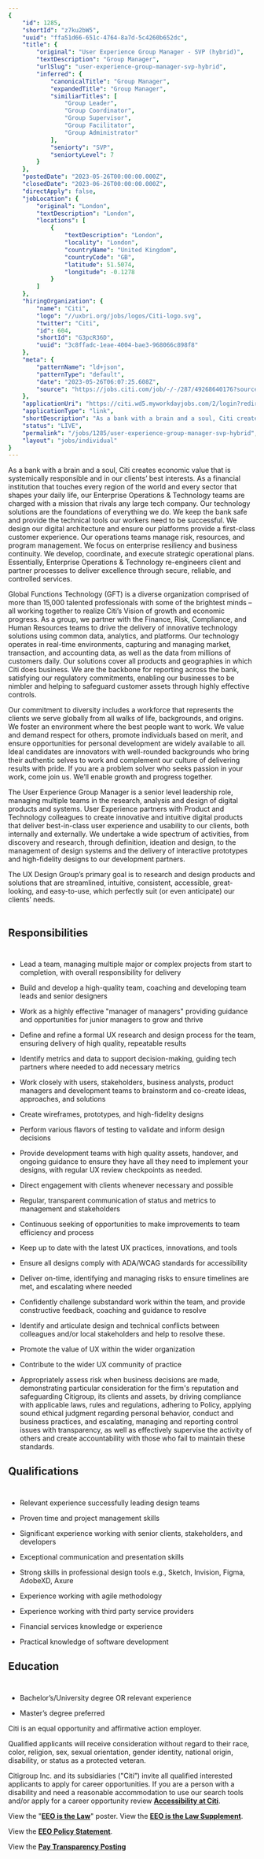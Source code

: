 ```yaml
---
{
	"id": 1285,
	"shortId": "z7ku2bW5",
	"uuid": "ffa51d66-651c-4764-8a7d-5c4260b652dc",
	"title": {
		"original": "User Experience Group Manager - SVP (hybrid)",
		"textDescription": "Group Manager",
		"urlSlug": "user-experience-group-manager-svp-hybrid",
		"inferred": {
			"canonicalTitle": "Group Manager",
			"expandedTitle": "Group Manager",
			"similiarTitles": [
				"Group Leader",
				"Group Coordinator",
				"Group Supervisor",
				"Group Facilitator",
				"Group Administrator"
			],
			"seniorty": "SVP",
			"seniortyLevel": 7
		}
	},
	"postedDate": "2023-05-26T00:00:00.000Z",
	"closedDate": "2023-06-26T00:00:00.000Z",
	"directApply": false,
	"jobLocation": {
		"original": "London",
		"textDescription": "London",
		"locations": [
			{
				"textDescription": "London",
				"locality": "London",
				"countryName": "United Kingdom",
				"countryCode": "GB",
				"latitude": 51.5074,
				"longitude": -0.1278
			}
		]
	},
	"hiringOrganization": {
		"name": "Citi",
		"logo": "//uxbri.org/jobs/logos/Citi-logo.svg",
		"twitter": "Citi",
		"id": 604,
		"shortId": "G3pcR36D",
		"uuid": "3c8ffadc-1eae-4004-bae3-968066c898f8"
	},
	"meta": {
		"patternName": "ld+json",
		"patternType": "default",
		"date": "2023-05-26T06:07:25.608Z",
		"source": "https://jobs.citi.com/job/-/-/287/49268640176?source=jb_indeedorganic"
	},
	"applicationUri": "https://citi.wd5.myworkdayjobs.com/2/login?redirect=%2F2%2Fjob%2FLondon--United-Kingdom%2FUser-Experience-Group-Manager---SVP--hybrid-_23644017%2Fapply",
	"applicationType": "link",
	"shortDescription": "As a bank with a brain and a soul, Citi creates economic value that is systemically responsible and in our clients’ best interests. As a financial institution that touches every region of the world",
	"status": "LIVE",
	"permalink": "/jobs/1285/user-experience-group-manager-svp-hybrid",
	"layout": "jobs/individual"
}
---
```

<p>As a bank with a brain and a soul, Citi creates economic value that is systemically responsible and in our clients’ best interests. As a financial institution that touches every region of the world and every sector that shapes your daily life, our Enterprise Operations &amp; Technology teams are charged with a mission that rivals any large tech company. Our technology solutions are the foundations of everything we do. We keep the bank safe and provide the technical tools our workers need to be successful. We design our digital architecture and ensure our platforms provide a first-class customer experience. Our operations teams manage risk, resources, and program management. We focus on enterprise resiliency and business continuity. We develop, coordinate, and execute strategic operational plans. Essentially, Enterprise Operations &amp; Technology re-engineers client and partner processes to deliver excellence through secure, reliable, and controlled services.</p><p>Global Functions Technology (GFT) is a diverse organization comprised of more than 15,000 talented professionals with some of the brightest minds – all working together to realize Citi’s Vision of growth and economic progress. As a group, we partner with the Finance, Risk, Compliance, and Human Resources teams to drive the delivery of innovative technology solutions using common data, analytics, and platforms. Our technology operates in real-time environments, capturing and managing market, transaction, and accounting data, as well as the data from millions of customers daily. Our solutions cover all products and geographies in which Citi does business. We are the backbone for reporting across the bank, satisfying our regulatory commitments, enabling our businesses to be nimbler and helping to safeguard customer assets through highly effective controls.</p><p>Our commitment to diversity includes a workforce that represents the clients we serve globally from all walks of life, backgrounds, and origins. We foster an environment where the best people want to work. We value and demand respect for others, promote individuals based on merit, and ensure opportunities for personal development are widely available to all. Ideal candidates are innovators with well-rounded backgrounds who bring their authentic selves to work and complement our culture of delivering results with pride. If you are a problem solver who seeks passion in your work, come join us. We’ll enable growth and progress together.</p><p>The User Experience Group Manager is a senior level leadership role, managing multiple teams in the research, analysis and design of digital products and systems. User Experience partners with Product and Technology colleagues to create innovative and intuitive digital products that deliver best-in-class user experience and usability to our clients, both internally and externally. We undertake a wide spectrum of activities, from discovery and research, through definition, ideation and design, to the management of design systems and the delivery of interactive prototypes and high-fidelity designs to our development partners.</p><p>The UX Design Group’s primary goal is to research and design products and solutions that are streamlined, intuitive, consistent, accessible, great-looking, and easy-to-use, which perfectly suit (or even anticipate) our clients’ needs.<br><br></p><h2>Responsibilities<br>&nbsp;</h2><ul><li><p>Lead a team, managing multiple major or complex projects from start to completion, with overall responsibility for delivery</p></li><li><p>Build and develop a high-quality team, coaching and developing team leads and senior designers</p></li><li><p>Work as a highly effective "manager of managers" providing guidance and opportunities for junior managers to grow and thrive</p></li><li><p>Define and refine a formal UX research and design process for the team, ensuring delivery of high quality, repeatable results</p></li><li><p>Identify metrics and data to support decision-making, guiding tech partners where needed to add necessary metrics</p></li><li><p>Work closely with users, stakeholders, business analysts, product managers and development teams to brainstorm and co-create ideas, approaches, and solutions</p></li><li><p>Create wireframes, prototypes, and high-fidelity designs</p></li><li><p>Perform various flavors of testing to validate and inform design decisions</p></li><li><p>Provide development teams with high quality assets, handover, and ongoing guidance to ensure they have all they need to implement your designs, with regular UX review checkpoints as needed.</p></li><li><p>Direct engagement with clients whenever necessary and possible</p></li><li><p>Regular, transparent communication of status and metrics to management and stakeholders</p></li><li><p>Continuous seeking of opportunities to make improvements to team efficiency and process</p></li><li><p>Keep up to date with the latest UX practices, innovations, and tools</p></li><li><p>Ensure all designs comply with ADA/WCAG standards for accessibility</p></li><li><p>Deliver on-time, identifying and managing risks to ensure timelines are met, and escalating where needed</p></li><li><p>Confidently challenge substandard work within the team, and provide constructive feedback, coaching and guidance to resolve</p></li><li><p>Identify and articulate design and technical conflicts between colleagues and/or local stakeholders and help to resolve these.</p></li><li><p>Promote the value of UX within the wider organization</p></li><li><p>Contribute to the wider UX community of practice</p></li><li><p>Appropriately assess risk when business decisions are made, demonstrating particular consideration for the firm's reputation and safeguarding Citigroup, its clients and assets, by driving compliance with applicable laws, rules and regulations, adhering to Policy, applying sound ethical judgment regarding personal behavior, conduct and business practices, and escalating, managing and reporting control issues with transparency, as well as effectively supervise the activity of others and create accountability with those who fail to maintain these standards.</p></li></ul><h2>Qualifications<br>&nbsp;</h2><ul><li><p>Relevant experience successfully leading design teams</p></li><li><p>Proven time and project management skills</p></li><li><p>Significant experience working with senior clients, stakeholders, and developers</p></li><li><p>Exceptional communication and presentation skills</p></li><li><p>Strong skills in professional design tools e.g., Sketch, Invision, Figma, AdobeXD, Axure</p></li><li><p>Experience working with agile methodology</p></li><li><p>Experience working with third party service providers</p></li><li><p>Financial services knowledge or experience</p></li><li><p>Practical knowledge of software development</p></li></ul><h2>Education<br>&nbsp;</h2><ul><li><p>Bachelor’s/University degree OR relevant experience</p></li><li><p>Master’s degree preferred</p></li></ul><p></p><p>Citi is an equal opportunity and affirmative action employer.</p><p>Qualified applicants will receive consideration without regard to their race, color, religion, sex, sexual orientation, gender identity, national origin, disability, or status as a protected veteran.</p><p>Citigroup Inc. and its subsidiaries ("Citi”) invite all qualified interested applicants to apply for career opportunities. If you are a person with a disability and need a reasonable accommodation to use our search tools and/or apply for a career opportunity review <a target="_blank" rel="noopener noreferrer nofollow" href="https://www.citigroup.com/citi/accessibility/application-accessibility.htm"><strong>Accessibility at Citi</strong></a>.</p><p>View the "<a target="_blank" rel="noopener noreferrer nofollow" href="https://www.dol.gov/sites/dolgov/files/ofccp/regs/compliance/posters/pdf/eeopost.pdf"><strong>EEO is the Law</strong></a>" poster. View the <a target="_blank" rel="noopener noreferrer nofollow" href="https://www.dol.gov/sites/dolgov/files/ofccp/regs/compliance/posters/pdf/OFCCP_EEO_Supplement_Final_JRF_QA_508c.pdf"><strong>EEO is the Law Supplement</strong></a>.</p><p>View the <a target="_blank" rel="noopener noreferrer nofollow" href="http://citi.com/citi/diversity/assets/pdf/eeo_aa_policy.pdf"><strong>EEO Policy Statement</strong></a>.</p><p>View the <a target="_blank" rel="noopener noreferrer nofollow" href="https://www.dol.gov/sites/dolgov/files/ofccp/pdf/pay-transp_%20English_formattedESQA508c.pdf"><strong>Pay Transparency Posting</strong></a></p>
